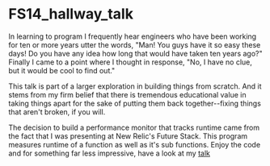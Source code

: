 FS14_hallway_talk
=================


In learning to program I frequently hear engineers who have been working for ten or more years utter the words, "Man! You guys have it so easy these days! Do you have any idea how long that would have taken ten years ago?" Finally I came to a point where I thought in response, "No, I have no clue, but it would be cool to find out."

This talk is part of a larger exploration in building things from scratch. And it stems from my firm belief that there is tremendous educational value in taking things apart for the sake of putting them back together--fixing things that aren't broken, if you will. 

The decision to build a performance monitor that tracks runtime came from the fact that I was presenting at New Relic's Future Stack. This program measures runtime of a function as well as it's sub functions. Enjoy the code and for something far less impressive, have a look at my [talk](http://youtu.be/KN_BKJdv1-o)
